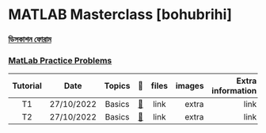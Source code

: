 
# **MATLAB Masterclass [bohubrihi]** 
### [ডিসকাশন ফোরাম](https://bohubrihi.com/forums/matlab-masterclass/)
### [MatLab Practice Problems](https://ww2.mathworks.cn/matlabcentral/cody/)
|Tutorial|Date|Topics|:link:|files|images|Extra information|
|:-----:|:------:|:-----:|:-----:|:-----:|-----:|-----:|
|T1|27/10/2022|Basics |[:notebook_with_decorative_cover:](https://www.protectedtext.com/matlab)|link|extra|link|
|T2|27/10/2022|Basics |[:notebook_with_decorative_cover:](https://www.protectedtext.com/matlab)|link|extra|link|
